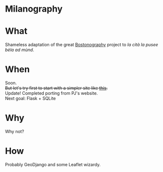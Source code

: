 Milanography
============

# What
Shameless adaptation of the great [Bostonography](http://bostonography.com/neighborhoods/) project to *la cità la pusee bèla ad mùnd*.  

# When
Soon.  
~~But let's try first to start with a simpler site like [this](http://www.cityplanner.it/experiment_host/php/ol3_draw_save/draw-feature_mod1.php).~~  
Update! Completed porting from PJ's website.  
Next goal: Flask + SQLite
# Why
Why not?

# How
Probably GeoDjango and some Leaflet wizardy.


